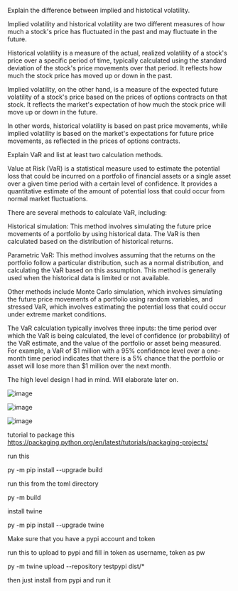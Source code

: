 Explain the difference between implied and histotical volatility.

Implied volatility and historical volatility are two different measures of how much a stock's price has fluctuated in the past and may fluctuate in the future.

Historical volatility is a measure of the actual, realized volatility of a stock's price over a specific period of time, typically calculated using the standard deviation of the stock's price movements over that period. It reflects how much the stock price has moved up or down in the past.

Implied volatility, on the other hand, is a measure of the expected future volatility of a stock's price based on the prices of options contracts on that stock. It reflects the market's expectation of how much the stock price will move up or down in the future.

In other words, historical volatility is based on past price movements, while implied volatility is based on the market's expectations for future price movements, as reflected in the prices of options contracts.

Explain VaR and list at least two calculation methods.

Value at Risk (VaR) is a statistical measure used to estimate the potential loss that could be incurred on a portfolio of financial assets or a single asset over a given time period with a certain level of confidence. It provides a quantitative estimate of the amount of potential loss that could occur from normal market fluctuations.

There are several methods to calculate VaR, including:

Historical simulation: This method involves simulating the future price movements of a portfolio by using historical data. The VaR is then calculated based on the distribution of historical returns.

Parametric VaR: This method involves assuming that the returns on the portfolio follow a particular distribution, such as a normal distribution, and calculating the VaR based on this assumption. This method is generally used when the historical data is limited or not available.

Other methods include Monte Carlo simulation, which involves simulating the future price movements of a portfolio using random variables, and stressed VaR, which involves estimating the potential loss that could occur under extreme market conditions.

The VaR calculation typically involves three inputs: the time period over which the VaR is being calculated, the level of confidence (or probability) of the VaR estimate, and the value of the portfolio or asset being measured. For example, a VaR of $1 million with a 95% confidence level over a one-month time period indicates that there is a 5% chance that the portfolio or asset will lose more than $1 million over the next month.

The high level design I had in mind. Will elaborate later on.

![image](https://user-images.githubusercontent.com/52888356/234033338-80ff5e2f-3c73-413b-aee2-8cf40d36bcaf.png)

![image](https://user-images.githubusercontent.com/52888356/234033384-8bea4f75-ed85-4fd0-a7e6-6702b96821fd.png)

![image](https://user-images.githubusercontent.com/52888356/234034178-ae825b2c-57e7-4018-b5d7-347fd8ac283f.png)



tutorial to package this https://packaging.python.org/en/latest/tutorials/packaging-projects/

run this

py -m pip install --upgrade build

run this from the toml directory

py -m build

install twine

py -m pip install --upgrade twine

Make sure that you have a pypi account and token

run this to upload to pypi and fill in token as username, token as pw

py -m twine upload --repository testpypi dist/*

then just install from pypi and run it
